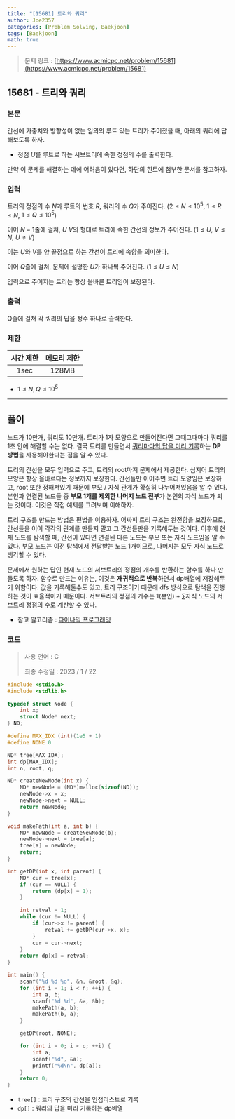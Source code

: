```yaml
---
title: "[15681] 트리와 쿼리"
author: Joe2357
categories: [Problem Solving, Baekjoon]
tags: [Baekjoon]
math: true
---
```


> 문제 링크 : [https://www.acmicpc.net/problem/15681](https://www.acmicpc.net/problem/15681)
>



## 15681 - 트리와 쿼리

### 본문

간선에 가중치와 방향성이 없는 임의의 루트 있는 트리가 주어졌을 때, 아래의 쿼리에 답해보도록 하자.

- 정점 $U$를 루트로 하는 서브트리에 속한 정점의 수를 출력한다.

만약 이 문제를 해결하는 데에 어려움이 있다면, 하단의 힌트에 첨부한 문서를 참고하자.




### 입력

트리의 정점의 수 $N$과 루트의 번호 $R$, 쿼리의 수 $Q$가 주어진다. ($2 \leq N \leq 10^5$, $1 \leq R \leq N$, $1 \leq Q \leq 10^5$)

이어 $N-1$줄에 걸쳐, $U$ $V$의 형태로 트리에 속한 간선의 정보가 주어진다. ($1 \leq U$, $V \leq N$, $U \neq V$)

이는 $U$와 $V$를 양 끝점으로 하는 간선이 트리에 속함을 의미한다.

이어 $Q$줄에 걸쳐, 문제에 설명한 $U$가 하나씩 주어진다. ($1 \leq U \leq N$)

입력으로 주어지는 트리는 항상 올바른 트리임이 보장된다.



### 출력

Q줄에 걸쳐 각 쿼리의 답을 정수 하나로 출력한다.



### 제한

| 시간 제한 | 메모리 제한 |
| :-------: | :---------: |
|   1sec    |    128MB    |

- $1 \leq N,Q \leq 10^5$

---



## 풀이

노드가 10만개, 쿼리도 10만개. 트리가 1자 모양으로 만들어진다면 그때그때마다 쿼리를 1초 안에 해결할 수는 없다. 결국 트리를 만들면서 <u>쿼리마다의 답을 미리 기록</u>하는 **DP 방법**을 사용해야한다는 점을 알 수 있다.

트리의 간선을 모두 입력으로 주고, 트리의 root마저 문제에서 제공한다. 심지어 트리의 모양은 항상 올바르다는 정보까지 보장한다. 간선들만 이어주면 트리 모양임은 보장하고, root 또한 정해져있기 때문에 부모 / 자식 관계가 확실히 나누어져있음을 알 수 있다. 본인과 연결된 노드들 중 **부모 1개를 제외한 나머지 노드 전부**가 본인의 자식 노드가 되는 것이다. 이것은 직접 예제를 그려보며 이해하자.

트리 구조를 만드는 방법은 편법을 이용하자. 어짜피 트리 구조는 완전함을 보장하므로, 간선들을 이어 각각의 관계를 만들지 말고 그 간선들만을 기록해두는 것이다. 이후에 현재 노드를 탐색할 때, 간선이 있다면 연결된 다른 노드는 부모 또는 자식 노드임을 알 수 있다. 부모 노드는 이전 탐색에서 전달받는 노드 1개이므로, 나머지는 모두 자식 노드로 생각할 수 있다.

문제에서 원하는 답인 현재 노드의 서브트리의 정점의 개수를 반환하는 함수를 하나 만들도록 하자. 함수로 만드는 이유는, 이것은 **재귀적으로 반복**하면서 dp배열에 저장해두기 위함이다. 값을 기록해둘수도 있고, 트리 구조이기 때문에 dfs 방식으로 탐색을 진행하는 것이 효율적이기 때문이다. 서브트리의 정점의 개수는 $1(\text{본인}) + \sum \text{자식 노드의 서브트리 정점의 수}$로 계산할 수 있다.


- 참고 알고리즘 : [다이나믹 프로그래밍](https://en.wikipedia.org/wiki/Dynamic_programming)

  

### 코드

> 사용 언어 : C  
>
> 최종 수정일 : 2023 / 1 / 22

```c
#include <stdio.h>
#include <stdlib.h>

typedef struct Node {
    int x;
    struct Node* next;
} ND;

#define MAX_IDX (int)(1e5 + 1)
#define NONE 0

ND* tree[MAX_IDX];
int dp[MAX_IDX];
int n, root, q;

ND* createNewNode(int x) {
    ND* newNode = (ND*)malloc(sizeof(ND));
    newNode->x = x;
    newNode->next = NULL;
    return newNode;
}

void makePath(int a, int b) {
    ND* newNode = createNewNode(b);
    newNode->next = tree[a];
    tree[a] = newNode;
    return;
}

int getDP(int x, int parent) {
    ND* cur = tree[x];
    if (cur == NULL) {
        return (dp[x] = 1);
    }

    int retval = 1;
    while (cur != NULL) {
        if (cur->x != parent) {
            retval += getDP(cur->x, x);
        }
        cur = cur->next;
    }
    return dp[x] = retval;
}

int main() {
    scanf("%d %d %d", &n, &root, &q);
    for (int i = 1; i < n; ++i) {
        int a, b;
        scanf("%d %d", &a, &b);
        makePath(a, b);
        makePath(b, a);
    }

    getDP(root, NONE);

    for (int i = 0; i < q; ++i) {
        int a;
        scanf("%d", &a);
        printf("%d\n", dp[a]);
    }
    return 0;
}
```

- `tree[]` : 트리 구조의 간선을 인접리스트로 기록
- `dp[]` : 쿼리의 답을 미리 기록하는 dp배열